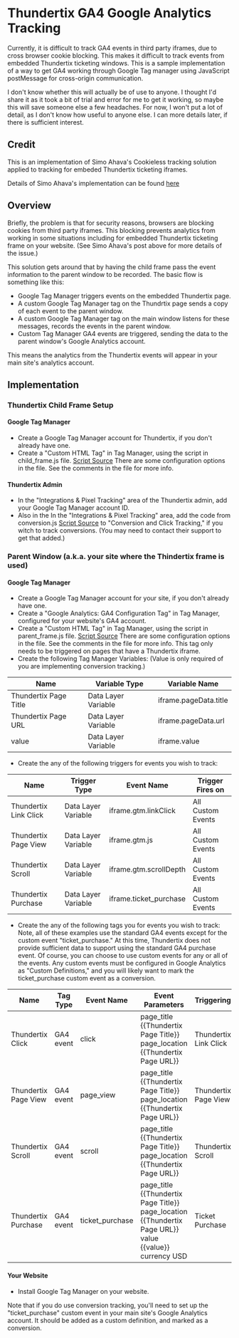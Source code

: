 # Thundertix GA4 Google Analytics Tracking
Currently, it is difficult to track GA4 events in third party iframes, due to cross browser cookie blocking. This makes it difficult to track events from embedded Thundertix ticketing windows. This is a sample implementation of a way to get GA4 working through Google Tag manager using JavaScript postMessage for cross-origin communication.

I don't know whether this will actually be of use to anyone. I thought I'd share it as it took a bit of trial and error for me to get it working, so maybe this will save someone else a few headaches. For now, I won't put a lot of detail, as I don't know how useful to anyone else. I can more details later, if there is sufficient interest.

## Credit
This is an implementation of Simo Ahava's Cookieless tracking solution applied to tracking for embeded Thundertix ticketing iframes.

Details of Simo Ahava's implementation can be found [here](https://www.simoahava.com/analytics/cookieless-tracking-cross-site-iframes/)

## Overview
Briefly, the problem is that for security reasons, browsers are blocking cookies from third party iframes. This blocking prevents analytics from working in some situations including for embedded Thundertix ticketing frame on your website. (See Simo Ahava's post above for more details of the issue.)

This solution gets around that by having the child frame pass the event information to the parent window to be recorded. The basic flow is something like this:

- Google Tag Manager triggers events on the embedded Thundertix page.
- A custom Google Tag Manager tag on the Thundrtix page sends a copy of each event to the parent window.
- A custom Google Tag Manager tag on the main window listens for these messages, records the events in the parent window.
- Custom Tag Manager GA4 events are triggered, sending the data to the parent window's Google Analytics account. 

This means the analytics from the Thundertix events will appear in your main site's analytics account. 

## Implementation
### Thundertix Child Frame Setup
#### Google Tag Manager
- Create a Google Tag Manager account for Thundertix, if you don't already have one.
- Create a "Custom HTML Tag" in Tag Manager, using the script in child_frame.js file. [Script Source](https://github.com/magicalbrad/thundertixGA4/blob/main/child_frame.js) There are some configuration options in the file. See the comments in the file for more info.
#### Thundertix Admin
- In the "Integrations & Pixel Tracking" area of the Thundertix admin, add your Google Tag Manager account ID.
- Also in the In the "Integrations & Pixel Tracking" area, add the code from conversion.js [Script Source](https://github.com/magicalbrad/thundertixGA4/blob/main/conversion.js) to "Conversion and Click Tracking," if you witch to track conversions. (You may need to contact their support to get that added.) 

### Parent Window (a.k.a. your site where the Thindertix frame is used)
#### Google Tag Manager
- Create a Google Tag Manager account for your site, if you don't already have one.
- Create a "Google Analytics: GA4 Configuration Tag" in Tag Manager, configured for your website's GA4 account.
- Create a "Custom HTML Tag" in Tag Manager, using the script in parent_frame.js file. [Script Source](https://github.com/magicalbrad/thundertixGA4/blob/main/parent_frame.js) There are some configuration options in the file. See the comments in the file for more info. This tag only needs to be triggered on pages that have a Thundertix iframe.
- Create the following Tag Manager Variables: (Value is only required of you are implementing conversion tracking.)

| Name | Variable Type | Variable Name |
|---|---|---|
| Thundertix Page Title  | Data Layer Variable | iframe.pageData.title |
| Thundertix Page URL  | Data Layer Variable | iframe.pageData.url |
| value | Data Layer Variable | iframe.value |

- Create the any of the following triggers for events you wish to track:

| Name | Trigger Type | Event Name | Trigger Fires on |
|---|---|---|---|
| Thundertix Link Click  | Data Layer Variable | iframe.gtm.linkClick | All Custom Events |
| Thundertix Page View  | Data Layer Variable | iframe.gtm.js | All Custom Events |
| Thundertix Scroll  | Data Layer Variable | iframe.gtm.scrollDepth | All Custom Events | 
| Thundertix Purchase  | Data Layer Variable | iframe.ticket_purchase | All Custom Events |

- Create the any of the following tags you for events you wish to track:<br>Note, all of these examples use the standard GA4 events except for the custom event "ticket_purchase." At this time, Thundertix does not provide sufficient data to support using the standard GA4 purchase event. Of course, you can choose to use custom events for any or all of the events. Any custom events must be configured in Google Analytics as "Custom Definitions," and you will likely want to mark the ticket_purchase custom event as a conversion. 

| Name | Tag Type | Event Name | Event Parameters | Triggering |
|---|---|---|---|---|
| Thundertix Click  | GA4 event | click | page_title {{Thundertix Page Title}}<br>page_location {{Thundertix Page URL}} | Thundertix Link Click |
| Thundertix Page View  | GA4 event | page_view | page_title {{Thundertix Page Title}}<br>page_location {{Thundertix Page URL}} | Thundertix Page View |
| Thundertix Scroll  | GA4 event | scroll | page_title {{Thundertix Page Title}}<br>page_location {{Thundertix Page URL}} | Thundertix Scroll |
| Thundertix Purchase  | GA4 event | ticket_purchase | page_title {{Thundertix Page Title}}<br>page_location {{Thundertix Page URL}}<br>value {{value}}<br>currency USD | Ticket Purchase |

#### Your Website
- Install Google Tag Manager on your website.

Note that if you do use conversion tracking, you'll need to set up the "ticket_purchase" custom event in your main site's Google Analytics account. It should be added as a custom definition, and marked as a conversion.
